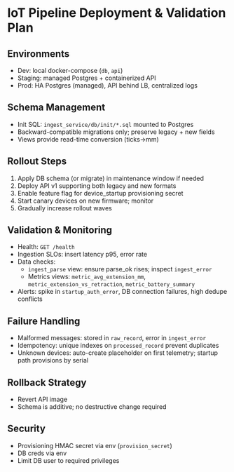 # IoT Pipeline Deployment & Validation Plan

## Environments
- Dev: local docker-compose (`db`, `api`)
- Staging: managed Postgres + containerized API
- Prod: HA Postgres (managed), API behind LB, centralized logs

## Schema Management
- Init SQL: `ingest_service/db/init/*.sql` mounted to Postgres
- Backward-compatible migrations only; preserve legacy + new fields
- Views provide read-time conversion (ticks→mm)

## Rollout Steps
1) Apply DB schema (or migrate) in maintenance window if needed
2) Deploy API v1 supporting both legacy and new formats
3) Enable feature flag for device_startup provisioning secret
4) Start canary devices on new firmware; monitor
5) Gradually increase rollout waves

## Validation & Monitoring
- Health: `GET /health`
- Ingestion SLOs: insert latency p95, error rate
- Data checks:
  - `ingest_parse` view: ensure parse_ok rises; inspect `ingest_error`
  - Metrics views: `metric_avg_extension_mm`, `metric_extension_vs_retraction`, `metric_battery_summary`
- Alerts: spike in `startup_auth_error`, DB connection failures, high dedupe conflicts

## Failure Handling
- Malformed messages: stored in `raw_record`, error in `ingest_error`
- Idempotency: unique indexes on `processed_record` prevent duplicates
- Unknown devices: auto-create placeholder on first telemetry; startup path provisions by serial

## Rollback Strategy
- Revert API image
- Schema is additive; no destructive change required

## Security
- Provisioning HMAC secret via env (`provision_secret`)
- DB creds via env
- Limit DB user to required privileges
